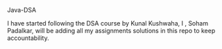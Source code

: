 Java-DSA

I have started following the DSA course by Kunal Kushwaha, I , Soham Padalkar, will be adding all my assignments solutions in this repo to keep accountability.

